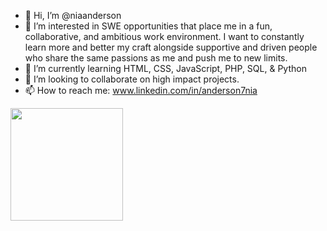 - 👋 Hi, I’m @niaanderson
- 👀 I’m interested in SWE opportunities that place me in a fun, collaborative, and ambitious work environment. I want to constantly learn more and better my craft alongside supportive and driven people who share the same passions as me and push me to new limits.
- 🌱 I’m currently learning HTML, CSS, JavaScript, PHP, SQL, & Python
- 💞️ I’m looking to collaborate on high impact projects.
- 📫 How to reach me: www.linkedin.com/in/anderson7nia

<img height="180em" src="https://github-readme-stats.vercel.app/api?username=Niaanderson&show_icons=true&hide_border=true&&count_private=true&include_all_commits=true" />
<!---
niaanderson/niaanderson is a ✨ special ✨ repository because its `README.md` (this file) appears on your GitHub profile.
You can click the Preview link to take a look at your changes.
--->
